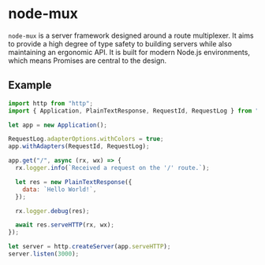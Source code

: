 # node-mux

`node-mux` is a server framework designed around a route multiplexer. It aims to provide a high
degree of type safety to building servers while also maintaining an ergonomic API. It is built for
modern Node.js environments, which means Promises are central to the design.

## Example

```js
import http from "http";
import { Application, PlainTextResponse, RequestId, RequestLog } from "node-mux";

let app = new Application();

RequestLog.adapterOptions.withColors = true;
app.withAdapters(RequestId, RequestLog);

app.get("/", async (rx, wx) => {
  rx.logger.info(`Received a request on the '/' route.`);

  let res = new PlainTextResponse({
    data: `Hello World!`,
  });

  rx.logger.debug(res);

  await res.serveHTTP(rx, wx);
});

let server = http.createServer(app.serveHTTP);
server.listen(3000);
```
